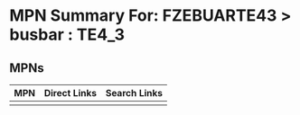 



# MPN Summary For: FZEBUARTE43 > busbar : TE4_3

## MPNs
  

|MPN|Direct Links|Search Links|
| :--- | :--- | :--- |
||||
